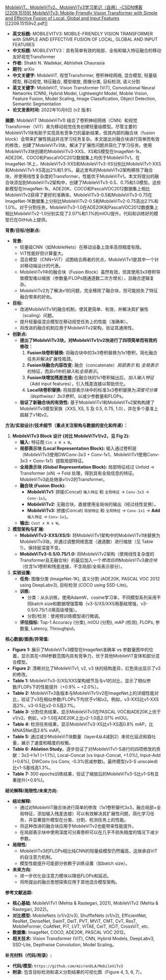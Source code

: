 [MobileViT、MobileViTv2、MobileViTv3学习笔记（自用）-CSDN博客](https://blog.csdn.net/weixin_44911037/article/details/127515858)
[[2209.15159] MobileViTv3: Mobile-Friendly Vision Transformer with Simple and Effective Fusion of Local, Global and Input Features](https://arxiv.org/abs/2209.15159)
[[2209.15159v2.pdf]]


*   **英文标题:** MOBILEVITV3: MOBILE-FRIENDLY VISION TRANSFORMER with SIMPLE AND EFFECTIVE FUSION OF LOCAL, GLOBAL AND INPUT FEATURES
*   **中文标题:** MOBILEVITV3：具有简单有效的局部、全局和输入特征融合的移动友好视觉Transformer
*   **作者:** Shakti N. Wadekar, Abhishek Chaurasia
*   **期刊:** arXiv
*   **中文关键字:** MobileViT, 视觉Transformer, 卷积神经网络, 混合模型, 轻量级模型, 移动视觉, 特征融合, 模型缩放, 图像分类, 目标检测, 语义分割
*   **英文关键字:** MobileViT, Vision Transformer (ViT), Convolutional Neural Networks (CNN), Hybrid Model, Lightweight Model, Mobile Vision, Feature Fusion, Model Scaling, Image Classification, Object Detection, Semantic Segmentation
*   **论文发表时间:** 2022年10月6日 (v2 版本)

**摘要:**
MobileViT (MobileViTv1) 结合了卷积神经网络（CNN）和视觉Transformer（ViT）来为移动视觉任务创建轻量级模型。尽管主要的MobileViTv1块有助于实现具有竞争力的最新结果，但其内部的融合块（fusion block）会带来扩展性挑战并且学习任务复杂。本文提出对融合块进行简单而有效的修改，创建了MobileViTv3块，解决了扩展性问题并简化了学习任务。使用MobileViTv3块创建的MobileViTv3-XXS、XS和S模型在ImageNet-1k、ADE20K、COCO和PascalVOC2012数据集上均优于MobileViTv1。在ImageNet-1K上，MobileViTv3-XXS和MobileViTv3-XS分别比MobileViTv1-XXS和MobileViTv1-XS高出2%和1.9%。最近发布的MobileViTv2架构移除了融合块，并使用线性复杂度的Transformer，性能优于MobileViTv1。本文将提出的融合块添加到MobileViTv2架构中，创建了MobileViTv3-0.5、0.75和1.0模型。这些新模型在ImageNet-1k、ADE20K、COCO和PascalVOC2012数据集上相比MobileViTv2获得了更好的准确率。MobileViTv3-0.5和MobileViTv3-0.75在ImageNet-1K数据集上分别比MobileViTv2-0.5和MobileViTv2-0.75高出2.1%和1.0%。对于分割任务，MobileViTv3-1.0在ADE20K和PascalVOC2012数据集上相比MobileViTv2-1.0分别实现了2.07%和1.1%的mIOU提升。代码和训练好的模型已在GitHub上提供。

**背景/目标/创新点:**
*   **背景:**
    *   轻量级CNN（如MobileNets）在移动设备上效率高但精度有限。
    *   ViT性能好但计算量大。
    *   混合模型（CNN+ViT）试图结合两者的优点，MobileViTv1是其中一个针对移动端设计的代表。
    *   MobileViTv1中的融合块（Fusion Block）虽然有效，但其使用3x3卷积导致模型难以缩放（参数量/FLOPs随通道数二次方增长），且融合逻辑复杂。
    *   MobileViTv2为了解决v1的问题，完全移除了融合块，但可能损失了特征融合带来的好处。
*   **目标:**
    *   改进MobileViTv1的融合机制，使其更简单、有效，并解决其扩展性（scaling）问题。
    *   提升轻量级混合模型在移动视觉任务上的性能（准确率）。
    *   将改进的融合机制应用于MobileViTv2架构，验证其通用性。
*   **创新点:**
    *   **提出了MobileViTv3块，对MobileViTv1/v2块进行了四项简单而有效的修改：**
        1.  **Fusion块卷积替换:** 将融合块中的3x3卷积替换为1x1卷积，简化融合任务并解决扩展性瓶颈。
        2.  **Fusion块融合内容改变:** 融合（concatenate）*局部表示* 和 *全局表示* 的特征，而非v1中的*输入*和*全局表示*。
        3.  **Fusion块增加残差连接:** 在融合块的1x1卷积输出后，*加入输入特征*（Add input features），引入残差连接以帮助优化。
        4.  **Local块卷积替换:** 将局部表示块中的标准3x3卷积替换为*深度可分离（depthwise）3x3卷积*，以减少参数量和FLOPs。
    *   **验证了新融合块的有效性:** 基于MobileViTv1和MobileViTv2架构构建了MobileViTv3模型家族（XXS, XS, S 及 0.5, 0.75, 1.0），并在多个基准上超越了v1和v2。

**方法/实验设计/技术细节（重点关注架构与数据的变化和传递）：**
1.  **MobileViTv3 Block 设计 (对比 MobileViTv1/v2，见 Fig 2):**
    *   **输入:** 特征图 `Cin x H x W`。
    *   **局部表示块 (Local Representation Block):** 输入通过卷积层（MobileViTv3使用DWConv-3x3 + Conv-1x1，MobileViTv1使用Conv-3x3 + Conv-1x1）提取局部特征。
    *   **全局表示块 (Global Representation Block):** 局部特征经过 Unfold -> Transformer (xN) -> Fold 处理，得到具有全局信息的特征。MobileViTv3此处继承v1/v2的Transformer。
    *   **融合块 (Fusion Block):**
        *   **MobileViTv1:** 拼接(Concat) `输入特征` 和 `全局特征` -> `Conv-3x3` -> `Conv-1x1`。
        *   **MobileViTv2:** 无融合块，直接使用全局块的输出（经过线性变换）。
        *   **MobileViTv3:** 拼接(Concat) `局部特征` 和 `全局特征` -> `Conv-1x1` -> **Add** `输入特征` -> `Conv-1x1`。
    *   **输出:** `Cout x H x W`。
2.  **模型架构与扩展:**
    *   **MobileViTv3-XXS/XS/S:** 将MobileViTv1架构中的MobileViTv1块替换为MobileViTv3块，并通过调整网络宽度（通道数）进行缩放（见 Table 1）。保持层深度不变。
    *   **MobileViTv3-0.5/0.75/1.0:** 将MobileViTv2架构（使用线性复杂度的Transformer且无融合块）的最后加入一个*修改后的MobileViTv3融合块*（仅含1x1卷积和残差连接，不含局部/全局表示部分）。
3.  **实验设置:**
    *   **任务:** 图像分类 (ImageNet-1K), 语义分割 (ADE20K, PASCAL VOC 2012 using DeepLabv3), 目标检测 (COCO using SSD-Lite)。
    *   **训练:**
        *   分类：从头训练，使用AdamW，cosine学习率，不同模型系列采用不同batch size和数据增强策略（v3-S/XS/XXS用基础增强，v3-0.5/0.75/1.0用高级增强）。
        *   分割/检测：使用预训练模型进行微调。
    *   **评估指标:** Top-1 Accuracy (分类), mIOU (分割), mAP (检测), FLOPs, 参数量, Latency, Throughput。

**核心数据/图表/异常值:**
*   **Figure 1:** 展示了MobileViTv3模型在ImageNet准确率 vs 参数量图中的位置，显示其在<8M参数范围内具有竞争力，优于其他MobileViT变体和部分混合模型。
*   **Figure 2:** 清晰对比了MobileViTv1, v2, v3 块的结构差异，红色突出显示了v3的修改。
*   **Table 1:** MobileViTv3-S/XS/XXS架构细节及与v1的对比，显示了相似参数/FLOPs下的性能提升（+0.9% ~ +2.0%）。
*   **Table 2:** MobileViTv3各版本与MobileViTv1/v2在ImageNet上的详细性能对比，验证了v3在相似参数/FLOPs下均优于v1和v2。例如，v3-XXS比v1-XXS高2%，v3-0.5比v2-0.5高2.1%。
*   **Table 3:** 分割任务结果，显示MobileViTv3在PASCAL VOC和ADE20K上优于v1/v2。例如，v3-1.0在ADE20K上比v2-1.0高2.07% mIOU。
*   **Table 4:** 检测任务结果，显示MobileViTv3-XS比v1-XS高0.8% mAP，比MNASNet高2.6% mAP。
*   **Table 5:** 通过减少MobileViT块数量（layer4从4减到2）来优化延迟和吞吐量，展示了速度和精度的权衡。
*   **Table 6:** **Ablation Study**。逐步验证了对MobileViTv1-S进行的四项修改的贡献：3x3->1x1 (+1.1%), Local-Concat (vs Input-Concat, +1.0%), Input-Add (+0.6%), DWConv (vs Conv, -0.3%但减参数)。最终模型(v3-S unscaled)比v1-S基线高1.3%。
*   **Table 7:** 300 epochs训练结果，验证了缩放后的MobileViTv3-S比v1-S有显著提升(+0.9%)。

**结论解释/局限性/未来方向:**
*   **结论解释:**
    *   通过对MobileViT融合块进行简单的修改（1x1卷积替代3x3，融合局部+全局特征，添加输入残差连接）可以有效解决其扩展性问题，简化学习任务，并显著提升模型在分类、分割、检测任务上的性能。
    *   将这种改进的融合块应用于MobileViTv2也能带来性能提升。
    *   在局部表示块中使用深度可分离卷积可以在几乎不损失精度的情况下减少参数。
*   **局限性:**
    *   MobileViTv3的FLOPs相比纯CNN的轻量级模型仍然偏高，这继承自ViT的自注意力机制。
    *   模型性能提升可能部分依赖于训练设置（如batch size）。
*   **未来方向:**
    *   进一步优化自注意力模块以降低FLOPs和延迟。
    *   将所提出的融合思想探索应用于其他混合模型架构。

**参考文献追踪:**
*   **核心基础:** MobileViTv1 (Mehta & Rastegari, 2021), MobileViTv2 (Mehta & Rastegari, 2022)。
*   **对比模型:** MobileNets (v1/v2/v3), ShuffleNets (v1/v2), EfficientNet, ResNet, DenseNet, SwinT, DeiT, PVT, MViT, CMT, CvT, ResT, MobileFormer, CoAtNet, PiT, LVT, ViTAE, CeiT, XCiT, CrossViT, etc.
*   **数据集:** ImageNet, COCO, ADE20K, PASCAL VOC 2012。
*   **相关技术:** Vision Transformer (ViT), CNN, Hybrid Models, DeepLabv3, SSD-Lite, Depthwise Convolution, Model Scaling。

**补充材料（代码/附录）:**
*   **代码/模型:** `https://github.com/micronDLA/MobileViTv3`
*   **附录:** 包含目标检测和语义分割结果的可视化图（Figure 4, 5, 6, 7）。